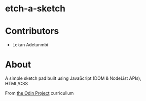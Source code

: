 # etch-a-sketch

# Contributors

* Lekan Adetunmbi

# About

A simple sketch pad built using JavaScript (DOM & NodeList APIs), HTML/CSS

From [the Odin Project](https://theodinproject.com/paths/foundations/courses/foundations/lessons/etch-a-sketch-project) curricullum
